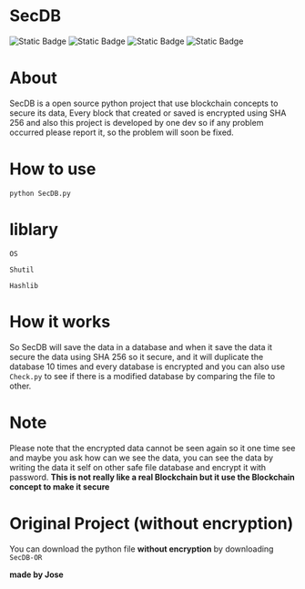 # SecDB


<img alt="Static Badge" src="https://img.shields.io/badge/SecDB-Python-blue">
<img alt="Static Badge" src="https://img.shields.io/badge/Python-Tools-green">
<img alt="Static Badge" src="https://img.shields.io/badge/SHA-256-white">
<img alt="Static Badge" src="https://img.shields.io/badge/Block-Chain-yellow">

# About

SecDB is a open source python project that use blockchain concepts to secure its data, Every block that created or saved is encrypted using SHA 256 and also this project is developed by one dev so if any problem occurred please report it, so the problem will soon be fixed.

# How to use

`python SecDB.py`

# liblary

`OS`

`Shutil`

`Hashlib`

# How it works

So SecDB will save the data in a database and when it save the data it secure the data using SHA 256 so it secure, and it will duplicate the database 10 times and every database is encrypted and you can also use `Check.py` to see if there is a modified database by comparing the file to other.

# Note

Please note that the encrypted data cannot be seen again so it one time see and maybe you ask how can we see the data, you can see the data by writing the data it self on other safe file database and encrypt it with password. **This is not really like a real Blockchain but it use the Blockchain concept to make it secure**

# Original Project (without encryption)

You can download the python file **without encryption** by downloading `SecDB-OR`

**made by Jose**




